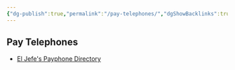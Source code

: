 ```yaml
---
{"dg-publish":true,"permalink":"/pay-telephones/","dgShowBacklinks":true,"dgShowLocalGraph":true}
---
```



## Pay Telephones
- [El Jefe's Payphone Directory](https://www.payphone-directory.org/)